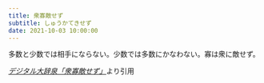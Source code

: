 ```yaml
---
title: 衆寡敵せず
subtitle: しゅうかてきせず
date: 2021-10-03 10:00:00
---
```


多数と少数では相手にならない。少数では多数にかなわない。寡は衆に敵せず。

<cite>[デジタル大辞泉「衆寡敵せず」](https://dictionary.goo.ne.jp/word/%E8%A1%86%E5%AF%A1%E6%95%B5%E3%81%9B%E3%81%9A/)</cite>より引用